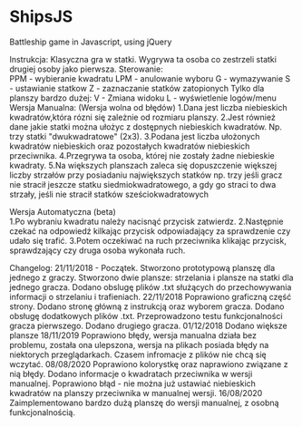 # ShipsJS
Battleship game in Javascript, using jQuery

Instrukcja:
Klasyczna gra w statki. Wygrywa ta osoba co zestrzeli statki drugiej osoby jako pierwsza.
Sterowanie:</br>
PPM - wybieranie kwadratu
LPM - anulowanie wyboru
G - wymazywanie
S - ustawianie statkow
Z - zaznaczanie statków zatopionych
Tylko dla planszy bardzo dużej:
V - Zmiana widoku
L - wyświetlenie logów/menu
Wersja Manualna: (Wersja wolna od błędów)
1.Dana jest liczba niebieskich kwadratów,która rózni się zależnie od rozmiaru planszy.
2.Jest również dane jakie statki można ułożyc z dostępnych niebieskich kwadratów. Np. trzy statki "dwukwadratowe" (2x3).
3.Podana jest liczba ułożonych kwadratów niebieskich oraz pozostałych kwadratów niebieskich przeciwnika.
4.Przegrywa ta osoba, której nie zostały żadne niebieskie kwadraty.
5.Na większych planszach zaleca się dopuszczenie większej liczby strzałów przy posiadaniu największych statków
np. trzy jeśli gracz nie stracił jeszcze statku siedmiokwadratowego, a gdy go straci to dwa strzały, jeśli nie stracił statków sześciokwadratowych

Wersja Automatyczna (beta) <br>
1.Po wybraniu kwadratu należy nacisnąć przycisk zatwierdz.
2.Następnie czekać na odpowiedź kilkając przycisk odpowiadający za sprawdzenie czy udało się trafić.
3.Potem oczekiwać na ruch przeciwnika klikając przycisk,<br> sprawdzający czy druga osoba wykonała ruch.

Changelog:
21/11/2018 - Początek. 
Stworzono prototypową planszę dla jednego z graczy.
Stworzono dwie plansze: strzelania i plansze na statki dla jednego gracza.
Dodano obslugę plików .txt służących do przechowywania informacji o strzelaniu i trafieniach.
22/11/2018
Poprawiono graficzną część strony.
Dodano stronę główną z instrukcją oraz wyborem gracza.
Dodano obsługę dodatkowych plików .txt.
Przeprowadzono testu funkcjonalności gracza pierwszego.
Dodano drugiego gracza.
01/12/2018
Dodano większe plansze
18/11/2019
Poprawiono błędy, wersja manualna działa bez problemu, została ona ulepszona, wersja na plikach posiada błędy na niektorych przeglądarkach. Czasem infromacje z plików nie chcą się wczytać.
08/08/2020
Poprawiono kolorystkę oraz naprawiono związane z nią błędy.
Dodano informacje o kwadratach przeciwnika w wersji manualnej.
Poprawiono błąd - nie można już ustawiać niebieskich kwadratów na planszy przeciwnika w manualnej wersji.
16/08/2020
Zaimplementowano bardzo dużą planszę do wersji manualnej, z osobną funkcjonalnością.
